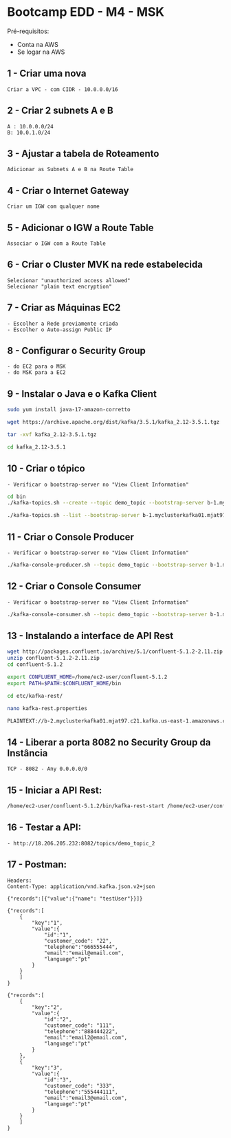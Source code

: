 # Bootcamp EDD - M4 - MSK

Pré-requisitos:

- Conta na AWS
- Se logar na AWS

## 1 - Criar uma nova 

    Criar a VPC - com CIDR - 10.0.0.0/16

## 2 - Criar 2 subnets A e B

    A : 10.0.0.0/24
    B: 10.0.1.0/24

## 3 - Ajustar a tabela de Roteamento

    Adicionar as Subnets A e B na Route Table

## 4 - Criar o Internet Gateway

    Criar um IGW com qualquer nome

## 5 - Adicionar o IGW a Route Table

    Associar o IGW com a Route Table

## 6 - Criar o Cluster MVK na rede estabelecida

    Selecionar "unauthorized access allowed"
    Selecionar "plain text encryption"

## 7 - Criar as Máquinas EC2

    - Escolher a Rede previamente criada
    - Escolher o Auto-assign Public IP

## 8 - Configurar o Security Group
    
    - do EC2 para o MSK
    - do MSK para a EC2

## 9 - Instalar o Java e o Kafka Client

```bash
sudo yum install java-17-amazon-corretto

wget https://archive.apache.org/dist/kafka/3.5.1/kafka_2.12-3.5.1.tgz

tar -xvf kafka_2.12-3.5.1.tgz

cd kafka_2.12-3.5.1
```

## 10 - Criar o tópico

    - Verificar o bootstrap-server no "View Client Information"

```bash
cd bin
./kafka-topics.sh --create --topic demo_topic --bootstrap-server b-1.myclusterkafka01.mjat97.c21.kafka.us-east-1.amazonaws.com:9092,b-3.myclusterkafka01.mjat97.c21.kafka.us-east-1.amazonaws.com:9092,b-2.myclusterkafka01.mjat97.c21.kafka.us-east-1.amazonaws.com:9092 --replication-factor 3 --partitions 1

./kafka-topics.sh --list --bootstrap-server b-1.myclusterkafka01.mjat97.c21.kafka.us-east-1.amazonaws.com:9092,b-3.myclusterkafka01.mjat97.c21.kafka.us-east-1.amazonaws.com:9092,b-2.myclusterkafka01.mjat97.c21.kafka.us-east-1.amazonaws.com:9092
```


## 11 - Criar o Console Producer

    - Verificar o bootstrap-server no "View Client Information"

```bash
./kafka-console-producer.sh --topic demo_topic --bootstrap-server b-1.myclusterkafka01.mjat97.c21.kafka.us-east-1.amazonaws.com:9092,b-3.myclusterkafka01.mjat97.c21.kafka.us-east-1.amazonaws.com:9092,b-2.myclusterkafka01.mjat97.c21.kafka.us-east-1.amazonaws.com:9092
```

## 12 - Criar o Console Consumer

    - Verificar o bootstrap-server no "View Client Information"

```bash
./kafka-console-consumer.sh --topic demo_topic --bootstrap-server b-1.myclusterkafka01.mjat97.c21.kafka.us-east-1.amazonaws.com:9092,b-3.myclusterkafka01.mjat97.c21.kafka.us-east-1.amazonaws.com:9092,b-2.myclusterkafka01.mjat97.c21.kafka.us-east-1.amazonaws.com:9092 --from-beginning
```

## 13 - Instalando a interface de API Rest

```bash
wget http://packages.confluent.io/archive/5.1/confluent-5.1.2-2.11.zip
unzip confluent-5.1.2-2.11.zip
cd confluent-5.1.2

export CONFLUENT_HOME=/home/ec2-user/confluent-5.1.2
export PATH=$PATH:$CONFLUENT_HOME/bin

cd etc/kafka-rest/

nano kafka-rest.properties

PLAINTEXT://b-2.myclusterkafka01.mjat97.c21.kafka.us-east-1.amazonaws.com:9092,PLAINTEXT://b-1.myclusterkafka01.mjat97.c21.kafka.us-east-1.amazonaws.com:9092,PLAINTEXT://b-3.myclusterkafka01.mjat97.c21.kafka.us-east-1.amazonaws.com:9092
```

## 14 - Liberar a porta 8082 no Security Group da Instância

    TCP - 8082 - Any 0.0.0.0/0

## 15 - Iniciar a API Rest:

```bash
/home/ec2-user/confluent-5.1.2/bin/kafka-rest-start /home/ec2-user/confluent-5.1.2/etc/kafka-rest/kafka-rest.properties
```

## 16 - Testar a API:

    - http://18.206.205.232:8082/topics/demo_topic_2

## 17 - Postman:

```
Headers:
Content-Type: application/vnd.kafka.json.v2+json
```

```
{"records":[{"value":{"name": "testUser"}}]}
```

```
{"records":[
    {
        "key":"1",
        "value":{
            "id":"1",
            "customer_code": "22",
            "telephone":"666555444",
            "email":"email@email.com",
            "language":"pt"
        }
    }
    ]
}
```

```
{"records":[
    {
        "key":"2",
        "value":{
            "id":"2",
            "customer_code": "111",
            "telephone":"888444222",
            "email":"email2@email.com",
            "language":"pt"
        }
    },
    {
        "key":"3",
        "value":{
            "id":"3",
            "customer_code": "333",
            "telephone":"555444111",
            "email":"email3@email.com",
            "language":"pt"
        }
    }
    ]
}
```